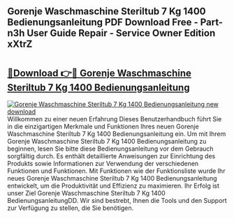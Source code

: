 ## Gorenje Waschmaschine Steriltub 7 Kg 1400 Bedienungsanleitung PDF Download Free - Part-n3h User Guide Repair - Service Owner Edition xXtrZ

# <h2><a href="http://df2j5me.blite.top/?on=Gorenje+Waschmaschine+Steriltub+7+Kg+1400+Bedienungsanleitung">🔗Download 👉🔴 Gorenje Waschmaschine Steriltub 7 Kg 1400 Bedienungsanleitung</a></h2>

[![Gorenje Waschmaschine Steriltub 7 Kg 1400 Bedienungsanleitung new download](https://i.imgur.com/lujVjoI.png)](http://df2j5me.blite.top/?on=Gorenje+Waschmaschine+Steriltub+7+Kg+1400+Bedienungsanleitung)
Willkommen zu einer neuen Erfahrung Dieses Benutzerhandbuch führt Sie in die einzigartigen Merkmale und Funktionen Ihres neuen Gorenje Waschmaschine Steriltub 7 Kg 1400 Bedienungsanleitung ein. Um mit Ihrem Gorenje Waschmaschine Steriltub 7 Kg 1400 Bedienungsanleitung zu beginnen, lesen Sie bitte diese Bedienungsanleitung vor dem Gebrauch sorgfältig durch. Es enthält detaillierte Anweisungen zur Einrichtung des Produkts sowie Informationen zur Verwendung der verschiedenen Funktionen und Funktionen. Mit Funktionen wie der Funktionsliste wurde Ihr neues Gorenje Waschmaschine Steriltub 7 Kg 1400 Bedienungsanleitung entwickelt, um die Produktivität und Effizienz zu maximieren. Ihr Erfolg ist unser Ziel Gorenje Waschmaschine Steriltub 7 Kg 1400 BedienungsanleitungDD. Wir sind bestrebt, Ihnen die Tools und den Support zur Verfügung zu stellen, die Sie benötigen.
